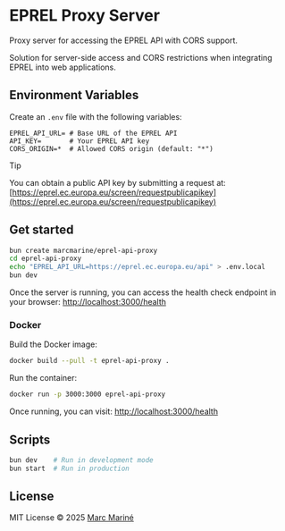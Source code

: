 # EPREL Proxy Server

Proxy server for accessing the EPREL API with CORS support.

Solution for server-side access and CORS restrictions when integrating EPREL into web applications.

## Environment Variables

Create an `.env` file with the following variables:

```env
EPREL_API_URL= # Base URL of the EPREL API
API_KEY=       # Your EPREL API key
CORS_ORIGIN=*  # Allowed CORS origin (default: "*")
```

> [!TIP]
> You can obtain a public API key by submitting a request at: [https://eprel.ec.europa.eu/screen/requestpublicapikey](https://eprel.ec.europa.eu/screen/requestpublicapikey)

## Get started

```bash
bun create marcmarine/eprel-api-proxy
cd eprel-api-proxy
echo "EPREL_API_URL=https://eprel.ec.europa.eu/api" > .env.local
bun dev
```

Once the server is running, you can access the health check endpoint in your browser: [http://localhost:3000/health](http://localhost:3000/health)

### Docker

Build the Docker image:

```bash
docker build --pull -t eprel-api-proxy .
```

Run the container:

```bash
docker run -p 3000:3000 eprel-api-proxy
```

Once running, you can visit: [http://localhost:3000/health](http://localhost:3000/health)

## Scripts

```bash
bun dev    # Run in development mode
bun start  # Run in production
```

## License

MIT License © 2025 [Marc Mariné](https://github.com/marcmarine)
